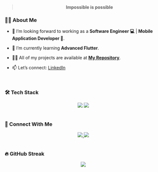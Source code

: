 > <p align="center"><b>Impossible is possible</b></p>

### 🙋‍♂️ About Me

- 🔭 I’m looking forward to working as a **Software Engineer 💻** | **Mobile Application Developer 📱**.

- 🌱 I’m currently learning **Advanced Flutter**.

- 👨‍💻 All of my projects are available at **[My Repository](https://github.com/AhmedEzz999?tab=repositories)**.
  
- 📫 Let’s connect: [LinkedIn](https://www.linkedin.com/in/ahmed-ezz-0395b6344/)

<br>

### 🛠 Tech Stack
<div align="center">
    <img src="https://skillicons.dev/icons?i=flutter,dart,firebase,supabase,github" />
    <img src="https://skillicons.dev/icons?i=androidstudio,vscode,figma,postman" /><br>
</div>

<br>


### 🤝 Connect With Me

<div align="center">
    <a href="https://www.linkedin.com/in/ahmed-ezz-0395b6344/" target="_blank">
        <img src="https://img.shields.io/badge/LinkedIn-0077B5?style=for-the-badge&logo=linkedin&logoColor=white" target="_blank" />
    </a>
  <a href="mailto:ahmedezz9877@gmail.com">
    <img src="https://img.shields.io/badge/Gmail-333333?style=for-the-badge&logo=gmail&logoColor=red" />
  </a>
</div>

<br>

### 🔥 GitHub Streak

<p align="center">
  <!-- GitHub Streak -->
  <img src="https://streak-stats.demolab.com?user=AhmedEzz999&theme=highcontrast"/>
</p>
